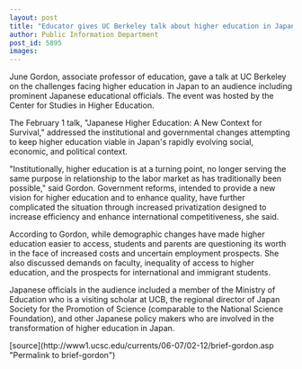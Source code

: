 ```yaml
---
layout: post
title: "Educator gives UC Berkeley talk about higher education in Japan"
author: Public Information Department
post_id: 5895
images:
---
```


<a name="content" id="content"></a>
<p>
  June Gordon, associate professor of education, gave a talk at UC Berkeley on the challenges facing higher education in Japan to an audience including prominent Japanese educational officials. The event was hosted by the Center for Studies in Higher Education.
</p>
<p>
  The February 1 talk, "Japanese Higher Education: A New Context for Survival," addressed the institutional and governmental changes attempting to keep higher education viable in Japan's rapidly evolving social, economic, and political context.
</p>
<p>
  "Institutionally, higher education is at a turning point, no longer serving the same purpose in relationship to the labor market as has traditionally been possible," said Gordon. Government reforms, intended to provide a new vision for higher education and to enhance quality, have further complicated the situation through increased privatization designed to increase efficiency and enhance international competitiveness, she said.
</p>
<p>
  According to Gordon, while demographic changes have made higher education easier to access, students and parents are questioning its worth in the face of increased costs and uncertain employment prospects. She also discussed demands on faculty, inequality of access to higher education, and the prospects for international and immigrant students.
</p>
<p>
  Japanese officials in the audience included a member of the Ministry of Education who is a visiting scholar at UCB, the regional director of Japan Society for the Promotion of Science (comparable to the National Science Foundation), and other Japanese policy makers who are involved in the transformation of higher education in Japan.
</p>
[source](http://www1.ucsc.edu/currents/06-07/02-12/brief-gordon.asp "Permalink to brief-gordon")
